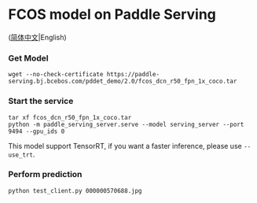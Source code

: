# FCOS model on Paddle Serving

([简体中文](./README_CN.md)|English)

### Get Model
```
wget --no-check-certificate https://paddle-serving.bj.bcebos.com/pddet_demo/2.0/fcos_dcn_r50_fpn_1x_coco.tar
```

### Start the service
```
tar xf fcos_dcn_r50_fpn_1x_coco.tar
python -m paddle_serving_server.serve --model serving_server --port 9494 --gpu_ids 0
```
This model support TensorRT, if you want a faster inference, please use `--use_trt`.

### Perform prediction
```
python test_client.py 000000570688.jpg
```
